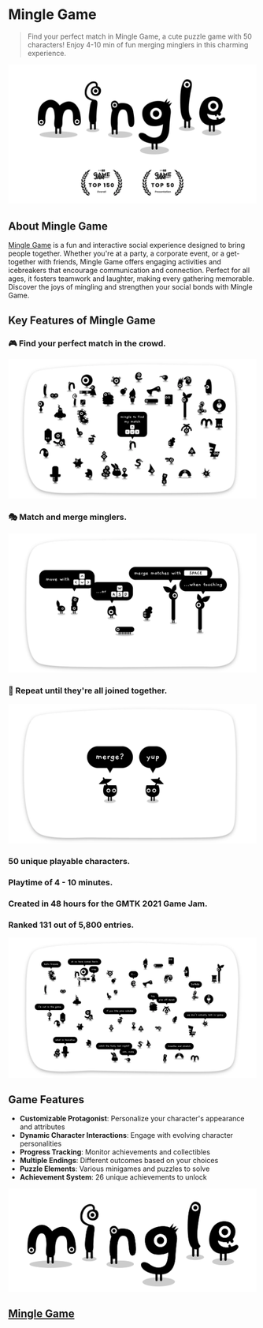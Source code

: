 # Mingle Game

> Find your perfect match in Mingle Game, a cute puzzle game with 50 characters! Enjoy 4-10 min of fun merging minglers in this charming experience. 

![Mingle Game](images/mingle-download-head.webp)

## About Mingle Game

[Mingle Game](https://minglegame.store/) is a fun and interactive social experience designed to bring people together. Whether you're at a party, a corporate event, or a get-together with friends, Mingle Game offers engaging activities and icebreakers that encourage communication and connection. Perfect for all ages, it fosters teamwork and laughter, making every gathering memorable. Discover the joys of mingling and strengthen your social bonds with Mingle Game.

## Key Features of Mingle Game

### 🎮 Find your perfect match in the crowd.
![Mingle Game](images/mingle-pic-1.webp)

### 🎭 Match and merge minglers.
![Mingle Game](images/mingle-pic-2.webp)

### 🎨 Repeat until they're all joined together.
![Mingle Game](images/mingle-pic-3.webp)

### 50 unique playable characters.
### Playtime of 4 - 10 minutes.
### Created in 48 hours for the GMTK 2021 Game Jam.
### Ranked 131 out of 5,800 entries.
![Mingle Game](images/mingle-pic-4.webp)

## Game Features

- **Customizable Protagonist**: Personalize your character's appearance and attributes
- **Dynamic Character Interactions**: Engage with evolving character personalities
- **Progress Tracking**: Monitor achievements and collectibles
- **Multiple Endings**: Different outcomes based on your choices
- **Puzzle Elements**: Various minigames and puzzles to solve
- **Achievement System**: 26 unique achievements to unlock


![Mingle Game](images/mingle-faq.webp)

## [Mingle Game](https://minglegame.store/)

